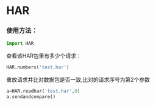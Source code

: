 # HAR
### 使用方法：

```python
import HAR
```

查看该HAR包里有多少个请求：

```python
HAR.numbers('test.har')
```

重放请求并比对数据包是否一致,比对的请求序号为第2个参数

```python
a=HAR.readhar('test.har',0)
a.sendandcompare()
```

